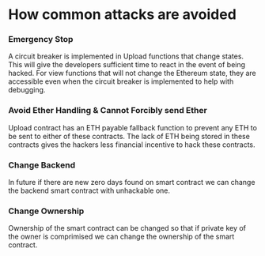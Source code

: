 # How common attacks are avoided

### Emergency Stop
A circuit breaker is implemented in Upload functions that change states. This will give the developers sufficient time to react in the event of being hacked. For view functions that will not change the Ethereum state, they are accessible even when the circuit breaker is implemented to help with debugging.

### Avoid Ether Handling & Cannot Forcibly send Ether
Upload contract has an ETH payable fallback function to prevent any ETH to be sent to either of these contracts. The lack of ETH being stored in these contracts gives the hackers less financial incentive to hack these contracts.

### Change Backend
In future if there are new zero days found on smart contract we can change the backend smart contract with unhackable one. 

### Change Ownership
Ownership of the smart contract can be changed so that if private key of the owner is comprimised we can change the ownership of the smart contract.